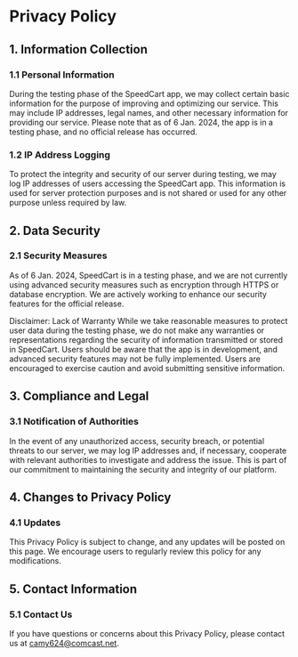 # Privacy Policy
## 1. Information Collection

### 1.1 Personal Information
During the testing phase of the SpeedCart app, we may collect certain basic information for the purpose of improving and optimizing our service. This may include IP addresses, legal names, and other necessary information for providing our service. Please note that as of 6 Jan. 2024, the app is in a testing phase, and no official release has occurred.

### 1.2 IP Address Logging
To protect the integrity and security of our server during testing, we may log IP addresses of users accessing the SpeedCart app. This information is used for server protection purposes and is not shared or used for any other purpose unless required by law.

## 2. Data Security
### 2.1 Security Measures
As of 6 Jan. 2024, SpeedCart is in a testing phase, and we are not currently using advanced security measures such as encryption through HTTPS or database encryption. We are actively working to enhance our security features for the official release.

Disclaimer: Lack of Warranty
While we take reasonable measures to protect user data during the testing phase, we do not make any warranties or representations regarding the security of information transmitted or stored in SpeedCart. Users should be aware that the app is in development, and advanced security features may not be fully implemented. Users are encouraged to exercise caution and avoid submitting sensitive information.

## 3. Compliance and Legal
### 3.1 Notification of Authorities
In the event of any unauthorized access, security breach, or potential threats to our server, we may log IP addresses and, if necessary, cooperate with relevant authorities to investigate and address the issue. This is part of our commitment to maintaining the security and integrity of our platform.

## 4. Changes to Privacy Policy
### 4.1 Updates
This Privacy Policy is subject to change, and any updates will be posted on this page. We encourage users to regularly review this policy for any modifications.

## 5. Contact Information
### 5.1 Contact Us
If you have questions or concerns about this Privacy Policy, please contact us at camy624@comcast.net.
